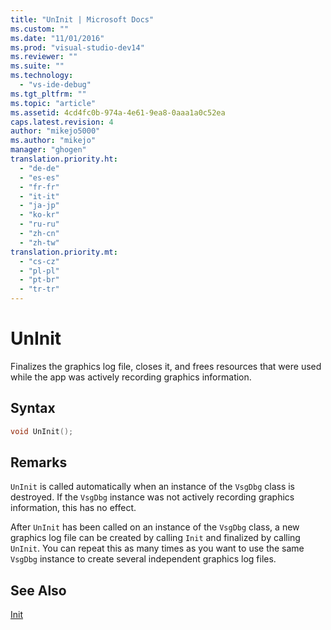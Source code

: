 ```yaml
---
title: "UnInit | Microsoft Docs"
ms.custom: ""
ms.date: "11/01/2016"
ms.prod: "visual-studio-dev14"
ms.reviewer: ""
ms.suite: ""
ms.technology: 
  - "vs-ide-debug"
ms.tgt_pltfrm: ""
ms.topic: "article"
ms.assetid: 4cd4fc0b-974a-4e61-9ea8-0aaa1a0c52ea
caps.latest.revision: 4
author: "mikejo5000"
ms.author: "mikejo"
manager: "ghogen"
translation.priority.ht: 
  - "de-de"
  - "es-es"
  - "fr-fr"
  - "it-it"
  - "ja-jp"
  - "ko-kr"
  - "ru-ru"
  - "zh-cn"
  - "zh-tw"
translation.priority.mt: 
  - "cs-cz"
  - "pl-pl"
  - "pt-br"
  - "tr-tr"
---
```

# UnInit
Finalizes the graphics log file, closes it, and frees resources that were used while the app was actively recording graphics information.  
  
## Syntax  
  
```cpp  
void UnInit();  
```  
  
## Remarks  
 `UnInit` is called automatically when an instance of the `VsgDbg` class is destroyed. If the `VsgDbg` instance was not actively recording graphics information, this has no effect.  
  
 After `UnInit` has been called on an instance of the `VsgDbg` class, a new graphics log file can be created by calling `Init` and finalized by calling `UnInit`. You can repeat this as many times as you want to use the same `VsgDbg` instance to create several independent graphics log files.  
  
## See Also  
 [Init](../debugger/init.md)